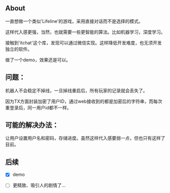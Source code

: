 ## About

一直想做一个类似'Lifeline'的游戏，采用直接对话而不是选择的模式。

这样代入感更强，当然，也就需要一些更智能的算法。比如机器学习，深度学习。

接触到'itchat'这个库，发现可以通过微信实现。这样降低开发难度，也无须开发独立的软件。

做了一个demo，效果还是可以。

## 问题：
机器人不会稳定不掉线，一旦掉线重启后，所有玩家的记录就会丢失了。

因为TX方面封装加密了用户ID，通过web接收到的都是加密后的字符串，而每次重登录后，同一用户id都不一样。

## 可能的解决办法：
让用户设置用户名和密码，存储进度。虽然这样代入感要弱一点，但也只有这样了目前。

## 后续
- [x] demo
- [ ] 更精致、吸引人的剧情了...


